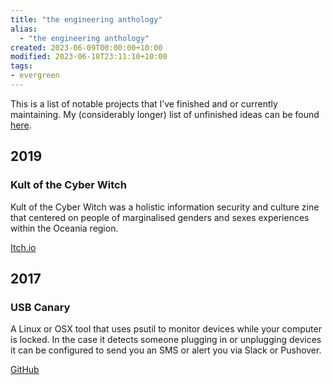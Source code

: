```yaml
---
title: "the engineering anthology"
alias:
  - "the engineering anthology"
created: 2023-06-09T00:00:00+10:00
modified: 2023-06-18T23:11:10+10:00
tags:
- evergreen
---
```


This is a list of notable projects that I’ve finished and or currently maintaining. My (considerably longer) list of unfinished ideas can be found [here](notes/ideas.md).

## 2019

### Kult of the Cyber Witch

Kult of the Cyber Witch was a holistic information security and culture zine that centered on people of marginalised genders and sexes experiences within the Oceania region.

[Itch.io](https://kultofthecyberw.itch.io/)

## 2017

### USB Canary

A Linux or OSX tool that uses psutil to monitor devices while your computer is locked. In the case it detects someone plugging in or unplugging devices it can be configured to send you an SMS or alert you via Slack or Pushover.

[GitHub](https://github.com/errbufferoverfl/usb-canary)